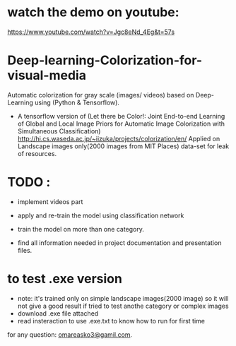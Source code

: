 # watch the demo on youtube:
https://www.youtube.com/watch?v=Jgc8eNd_4Eg&t=57s

# Deep-learning-Colorization-for-visual-media
Automatic colorization for gray scale (images/ videos) based on Deep-Learning using (Python &amp; Tensorflow).
* A tensorflow version of (Let there be Color!: Joint End-to-end Learning of Global and Local Image Priors for Automatic Image Colorization with Simultaneous Classification) http://hi.cs.waseda.ac.jp/~iizuka/projects/colorization/en/
Applied on Landscape images only(2000 images from MIT Places) data-set for leak of resources.


# TODO :
* implement videos part
* apply and re-train the model using classification network
* train the model on more than one category.

* find all information needed in project documentation and presentation files.

# to test .exe version 
* note: it's trained only on simple landscape images(2000 image) so it will not give a good result if tried to test anothe category or complex images
* download .exe file attached
* read insteraction to use .exe.txt to know how to run for first time

for any question: omareasko3@gamil.com.

